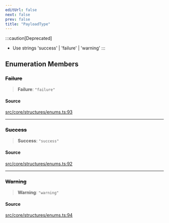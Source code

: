 ```yaml
---
editUrl: false
next: false
prev: false
title: "PayloadType"
---
```


:::caution[Deprecated]
- Use strings 'success' | 'failure' | 'warning'
:::

## Enumeration Members

### ~~Failure~~

> **Failure**: `"failure"`

#### Source

[src/core/structures/enums.ts:93](https://github.com/sern-handler/handler/blob/70c6236802295980123056f2e84579aa6f6e5dbd/src/core/structures/enums.ts#L93)

***

### ~~Success~~

> **Success**: `"success"`

#### Source

[src/core/structures/enums.ts:92](https://github.com/sern-handler/handler/blob/70c6236802295980123056f2e84579aa6f6e5dbd/src/core/structures/enums.ts#L92)

***

### ~~Warning~~

> **Warning**: `"warning"`

#### Source

[src/core/structures/enums.ts:94](https://github.com/sern-handler/handler/blob/70c6236802295980123056f2e84579aa6f6e5dbd/src/core/structures/enums.ts#L94)
